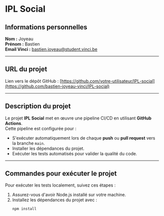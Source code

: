# IPL Social

## Informations personnelles
**Nom :** Joyeau  
**Prénom :** Bastien  
**Email Vinci :** bastien.joyeau@student.vinci.be 

---

## URL du projet
Lien vers le dépôt GitHub : [https://github.com/votre-utilisateur/IPL-social](https://github.com/bastien-joyeau-vinci/IPL-social)  

---

## Description du projet
Le projet **IPL Social** met en œuvre une pipeline CI/CD en utilisant **GitHub Actions**.  
Cette pipeline est configurée pour :
- S'exécuter automatiquement lors de chaque **push** ou **pull request** vers la branche `main`.
- Installer les dépendances du projet.
- Exécuter les tests automatisés pour valider la qualité du code.

---

## Commandes pour exécuter le projet
Pour exécuter les tests localement, suivez ces étapes :  
1. Assurez-vous d'avoir Node.js installé sur votre machine.
2. Installez les dépendances du projet avec :
   ```bash
   npm install
